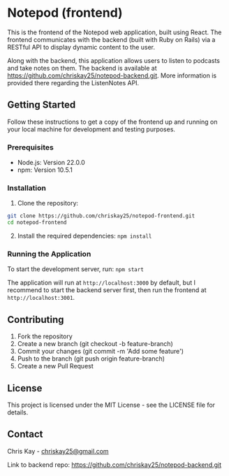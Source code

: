 # Notepod (frontend)

This is the frontend of the Notepod web application, built using React. The frontend communicates with the backend (built with Ruby on Rails) via a RESTful API to display dynamic content to the user.

Along with the backend, this application allows users to listen to podcasts and take notes on them. The backend is available at https://github.com/chriskay25/notepod-backend.git. More information is provided there regarding the ListenNotes API.

## Getting Started

Follow these instructions to get a copy of the frontend up and running on your local machine for development and testing purposes.

### Prerequisites

- Node.js: Version 22.0.0
- npm: Version 10.5.1

### Installation

1. Clone the repository:

```bash
git clone https://github.com/chriskay25/notepod-frontend.git
cd notepod-frontend
```

2. Install the required dependencies:
`npm install`

### Running the Application

To start the development server, run:
`npm start`

The application will run at `http://localhost:3000` by default, but I recommend to start the backend server first, then run the frontend at `http://localhost:3001`.

## Contributing
1. Fork the repository
2. Create a new branch (git checkout -b feature-branch)
3. Commit your changes (git commit -m 'Add some feature')
4. Push to the branch (git push origin feature-branch)
5. Create a new Pull Request

## License
This project is licensed under the MIT License - see the LICENSE file for details.

## Contact

Chris Kay - chriskay25@gmail.com

Link to backend repo: https://github.com/chriskay25/notepod-backend.git 